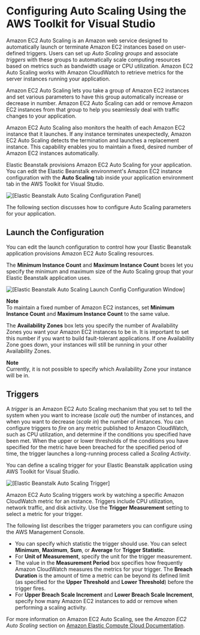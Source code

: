 # Configuring Auto Scaling Using the AWS Toolkit for Visual Studio<a name="create_deploy_NET.managing.as"></a>

Amazon EC2 Auto Scaling is an Amazon web service designed to automatically launch or terminate Amazon EC2 instances based on user\-defined triggers\. Users can set up *Auto Scaling groups* and associate *triggers* with these groups to automatically scale computing resources based on metrics such as bandwidth usage or CPU utilization\. Amazon EC2 Auto Scaling works with Amazon CloudWatch to retrieve metrics for the server instances running your application\.

Amazon EC2 Auto Scaling lets you take a group of Amazon EC2 instances and set various parameters to have this group automatically increase or decrease in number\. Amazon EC2 Auto Scaling can add or remove Amazon EC2 instances from that group to help you seamlessly deal with traffic changes to your application\. 

 Amazon EC2 Auto Scaling also monitors the health of each Amazon EC2 instance that it launches\. If any instance terminates unexpectedly, Amazon EC2 Auto Scaling detects the termination and launches a replacement instance\. This capability enables you to maintain a fixed, desired number of Amazon EC2 instances automatically\. 

Elastic Beanstalk provisions Amazon EC2 Auto Scaling for your application\. You can edit the Elastic Beanstalk environment's Amazon EC2 instance configuration with the **Auto Scaling** tab inside your application environment tab in the AWS Toolkit for Visual Studio\.

![\[Elastic Beanstalk Auto Scaling Configuration Panel\]](http://docs.aws.amazon.com/elasticbeanstalk/latest/dg/images/aeb-vs-autoscaling.png)

The following section discusses how to configure Auto Scaling parameters for your application\. 

## Launch the Configuration<a name="create_deploy_NET.managing.as.launchconfig"></a>

You can edit the launch configuration to control how your Elastic Beanstalk application provisions Amazon EC2 Auto Scaling resources\.

The **Minimum Instance Count** and **Maximum Instance Count** boxes let you specify the minimum and maximum size of the Auto Scaling group that your Elastic Beanstalk application uses\.

![\[Elastic Beanstalk Auto Scaling Launch Config Configuration Window\]](http://docs.aws.amazon.com/elasticbeanstalk/latest/dg/images/aeb-vs-autoscaling-launchconfig.png)

**Note**  
To maintain a fixed number of Amazon EC2 instances, set **Minimum Instance Count** and **Maximum Instance Count** to the same value\.

The **Availability Zones** box lets you specify the number of Availability Zones you want your Amazon EC2 instances to be in\. It is important to set this number if you want to build fault\-tolerant applications\. If one Availability Zone goes down, your instances will still be running in your other Availability Zones\. 

**Note**  
Currently, it is not possible to specify which Availability Zone your instance will be in\. 

## Triggers<a name="create_deploy_NET.managing.as.trigger"></a>

A *trigger* is an Amazon EC2 Auto Scaling mechanism that you set to tell the system when you want to increase \(*scale out*\) the number of instances, and when you want to decrease \(*scale in*\) the number of instances\. You can configure triggers to *fire* on any metric published to Amazon CloudWatch, such as CPU utilization, and determine if the conditions you specified have been met\. When the upper or lower thresholds of the conditions you have specified for the metric have been breached for the specified period of time, the trigger launches a long\-running process called a *Scaling Activity*\.

You can define a scaling trigger for your Elastic Beanstalk application using AWS Toolkit for Visual Studio\.

![\[Elastic Beanstalk Auto Scaling Trigger\]](http://docs.aws.amazon.com/elasticbeanstalk/latest/dg/images/aeb-vs-autoscaling-triggers.png)

Amazon EC2 Auto Scaling triggers work by watching a specific Amazon CloudWatch metric for an instance\. Triggers include CPU utilization, network traffic, and disk activity\. Use the **Trigger Measurement** setting to select a metric for your trigger\.

The following list describes the trigger parameters you can configure using the AWS Management Console\.
+ You can specify which statistic the trigger should use\. You can select **Minimum**, **Maximum**, **Sum**, or **Average** for **Trigger Statistic**\.
+ For **Unit of Measurement**, specify the unit for the trigger measurement\.
+ The value in the **Measurement Period** box specifies how frequently Amazon CloudWatch measures the metrics for your trigger\. The **Breach Duration** is the amount of time a metric can be beyond its defined limit \(as specified for the **Upper Threshold** and **Lower Threshold**\) before the trigger fires\.
+ For **Upper Breach Scale Increment** and **Lower Breach Scale Increment**, specify how many Amazon EC2 instances to add or remove when performing a scaling activity\. 

For more information on Amazon EC2 Auto Scaling, see the *Amazon EC2 Auto Scaling* section on [Amazon Elastic Compute Cloud Documentation](https://aws.amazon.com/documentation/ec2/)\.
